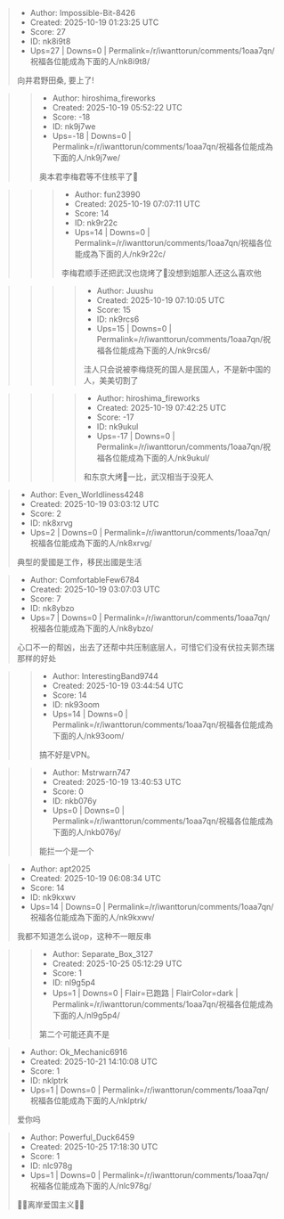 > - Author: Impossible-Bit-8426
> - Created: 2025-10-19 01:23:25 UTC
> - Score: 27
> - ID: nk8i9t8
> - Ups=27 | Downs=0 | Permalink=/r/iwanttorun/comments/1oaa7qn/祝福各位能成為下面的人/nk8i9t8/
>
> 向井君野田桑, 要上了!

>> - Author: hiroshima_fireworks
>> - Created: 2025-10-19 05:52:22 UTC
>> - Score: -18
>> - ID: nk9j7we
>> - Ups=-18 | Downs=0 | Permalink=/r/iwanttorun/comments/1oaa7qn/祝福各位能成為下面的人/nk9j7we/
>>
>> 奥本君李梅君等不住核平了🥹

>>> - Author: fun23990
>>> - Created: 2025-10-19 07:07:11 UTC
>>> - Score: 14
>>> - ID: nk9r22c
>>> - Ups=14 | Downs=0 | Permalink=/r/iwanttorun/comments/1oaa7qn/祝福各位能成為下面的人/nk9r22c/
>>>
>>> 李梅君顺手还把武汉也烧烤了🤣没想到姐那人还这么喜欢他

>>>> - Author: Juushu
>>>> - Created: 2025-10-19 07:10:05 UTC
>>>> - Score: 15
>>>> - ID: nk9rcs6
>>>> - Ups=15 | Downs=0 | Permalink=/r/iwanttorun/comments/1oaa7qn/祝福各位能成為下面的人/nk9rcs6/
>>>>
>>>> 洼人只会说被李梅烧死的国人是民国人，不是新中国的人，美美切割了

>>>> - Author: hiroshima_fireworks
>>>> - Created: 2025-10-19 07:42:25 UTC
>>>> - Score: -17
>>>> - ID: nk9ukul
>>>> - Ups=-17 | Downs=0 | Permalink=/r/iwanttorun/comments/1oaa7qn/祝福各位能成為下面的人/nk9ukul/
>>>>
>>>> 和东京大烤🐷一比，武汉相当于没死人

> - Author: Even_Worldliness4248
> - Created: 2025-10-19 03:03:12 UTC
> - Score: 2
> - ID: nk8xrvg
> - Ups=2 | Downs=0 | Permalink=/r/iwanttorun/comments/1oaa7qn/祝福各位能成為下面的人/nk8xrvg/
>
> 典型的愛國是工作，移民出國是生活

> - Author: ComfortableFew6784
> - Created: 2025-10-19 03:07:03 UTC
> - Score: 7
> - ID: nk8ybzo
> - Ups=7 | Downs=0 | Permalink=/r/iwanttorun/comments/1oaa7qn/祝福各位能成為下面的人/nk8ybzo/
>
> 心口不一的帮凶，出去了还帮中共压制底层人，可惜它们没有伏拉夫郭杰瑞那样的好处

>> - Author: InterestingBand9744
>> - Created: 2025-10-19 03:44:54 UTC
>> - Score: 14
>> - ID: nk93oom
>> - Ups=14 | Downs=0 | Permalink=/r/iwanttorun/comments/1oaa7qn/祝福各位能成為下面的人/nk93oom/
>>
>> 搞不好是VPN。

>> - Author: Mstrwarn747
>> - Created: 2025-10-19 13:40:53 UTC
>> - Score: 0
>> - ID: nkb076y
>> - Ups=0 | Downs=0 | Permalink=/r/iwanttorun/comments/1oaa7qn/祝福各位能成為下面的人/nkb076y/
>>
>> 能拦一个是一个

> - Author: apt2025
> - Created: 2025-10-19 06:08:34 UTC
> - Score: 14
> - ID: nk9kxwv
> - Ups=14 | Downs=0 | Permalink=/r/iwanttorun/comments/1oaa7qn/祝福各位能成為下面的人/nk9kxwv/
>
> 我都不知道怎么说op，这种不一眼反串

>> - Author: Separate_Box_3127
>> - Created: 2025-10-25 05:12:29 UTC
>> - Score: 1
>> - ID: nl9g5p4
>> - Ups=1 | Downs=0 | Flair=已跑路 | FlairColor=dark | Permalink=/r/iwanttorun/comments/1oaa7qn/祝福各位能成為下面的人/nl9g5p4/
>>
>> 第二个可能还真不是

> - Author: Ok_Mechanic6916
> - Created: 2025-10-21 14:10:08 UTC
> - Score: 1
> - ID: nklptrk
> - Ups=1 | Downs=0 | Permalink=/r/iwanttorun/comments/1oaa7qn/祝福各位能成為下面的人/nklptrk/
>
> 爱你吗

> - Author: Powerful_Duck6459
> - Created: 2025-10-25 17:18:30 UTC
> - Score: 1
> - ID: nlc978g
> - Ups=1 | Downs=0 | Permalink=/r/iwanttorun/comments/1oaa7qn/祝福各位能成為下面的人/nlc978g/
>
> 🤣🤣离岸爱国主义🤣🤣
